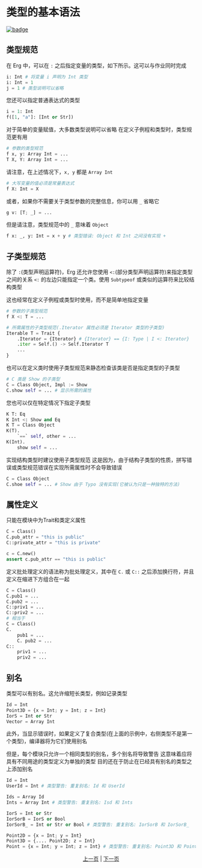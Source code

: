 # 类型的基本语法

[![badge](https://img.shields.io/endpoint.svg?url=https%3A%2F%2Fgezf7g7pd5.execute-api.ap-northeast-1.amazonaws.com%2Fdefault%2Fsource_up_to_date%3Fowner%3Derg-lang%26repos%3Derg%26ref%3Dmain%26path%3Ddoc/EN/syntax/type/02_basic.md%26commit_hash%3Da0c1380a6fa5236518ac4ff455edbd3af50b0560)](https://gezf7g7pd5.execute-api.ap-northeast-1.amazonaws.com/default/source_up_to_date?owner=erg-lang&repos=erg&ref=main&path=doc/EN/syntax/type/02_basic.md&commit_hash=a0c1380a6fa5236518ac4ff455edbd3af50b0560)

## 类型规范

在 Erg 中，可以在 `:` 之后指定变量的类型，如下所示。这可以与作业同时完成

```python
i: Int # 将变量 i 声明为 Int 类型
i: Int = 1
j = 1 # 类型说明可以省略
```

您还可以指定普通表达式的类型

```python
i = 1: Int
f([1, "a"]: [Int or Str])
```

对于简单的变量赋值，大多数类型说明可以省略
在定义子例程和类型时，类型规范更有用

```python
# 参数的类型规范
f x, y: Array Int = ...
T X, Y: Array Int = ...
```

请注意，在上述情况下，`x, y` 都是 `Array Int`

```python
# 大写变量的值必须是常量表达式
f X: Int = X
```

或者，如果你不需要关于类型参数的完整信息，你可以用 `_` 省略它

```python
g v: [T; _] = ...
```

但是请注意，类型规范中的 `_` 意味着 `Object`

```python
f x: _, y: Int = x + y # 类型错误: Object 和 Int 之间没有实现 +
```

## 子类型规范

除了 `:`(类型声明运算符)，Erg 还允许您使用 `<:`(部分类型声明运算符)来指定类型之间的关系
`<:` 的左边只能指定一个类。使用 `Subtypeof` 或类似的运算符来比较结构类型

这也经常在定义子例程或类型时使用，而不是简单地指定变量

```python
# 参数的子类型规范
f X <: T = ...

# 所需属性的子类型规范(.Iterator 属性必须是 Iterator 类型的子类型)
Iterable T = Trait {
    .Iterator = {Iterator} # {Iterator} == {I: Type | I <: Iterator}
    .iter = Self.() -> Self.Iterator T
    ...
}
```

也可以在定义类时使用子类型规范来静态检查该类是否是指定类型的子类型

```python
# C 类是 Show 的子类型
C = Class Object, Impl := Show
C.show self = ... # 显示所需的属性
```

您也可以仅在特定情况下指定子类型

```python
K T: Eq
K Int <: Show and Eq
K T = Class Object
K(T).
    `==` self, other = ...
K(Int).
    show self = ...
```

实现结构类型时建议使用子类型规范
这是因为，由于结构子类型的性质，拼写错误或类型规范错误在实现所需属性时不会导致错误

```python
C = Class Object
C.shoe self = ... # Show 由于 Typo 没有实现(它被认为只是一种独特的方法)
```

## 属性定义

只能在模块中为Trait和类定义属性

```python
C = Class()
C.pub_attr = "this is public"
C::private_attr = "this is private"

c = C.new()
assert c.pub_attr == "this is public"
```

定义批处理定义的语法称为批处理定义，其中在 `C.` 或 `C::` 之后添加换行符，并且定义在缩进下方组合在一起

```python
C = Class()
C.pub1 = ...
C.pub2 = ...
C::priv1 = ...
C::priv2 = ...
# 相当于
C = Class()
C.
    pub1 = ...
    C. pub2 = ...
C::
    priv1 = ...
    priv2 = ...
```

## 别名

类型可以有别名。这允许缩短长类型，例如记录类型

```python
Id = Int
Point3D = {x = Int; y = Int; z = Int}
IorS = Int or Str
Vector = Array Int
```

此外，当显示错误时，如果定义了复合类型(在上面的示例中，右侧类型不是第一个类型)，编译器将为它们使用别名

但是，每个模块只允许一个相同类型的别名，多个别名将导致警告
这意味着应将具有不同用途的类型定义为单独的类型
目的还在于防止在已经具有别名的类型之上添加别名

```python
Id = Int
UserId = Int # 类型警告: 重复别名: Id 和 UserId

Ids = Array Id
Ints = Array Int # 类型警告: 重复别名: Isd 和 Ints

IorS = Int or Str
IorSorB = IorS or Bool
IorSorB_ = Int or Str or Bool # 类型警告: 重复别名: IorSorB 和 IorSorB_

Point2D = {x = Int; y = Int}
Point3D = {.... Point2D; z = Int}
Point = {x = Int; y = Int; z = Int} # 类型警告: 重复别名: Point3D 和 Point
```

<p align='center'>
    <a href='./01_type_system.md'>上一页</a> | <a href='./03_trait.md'>下一页</a>
</p>
